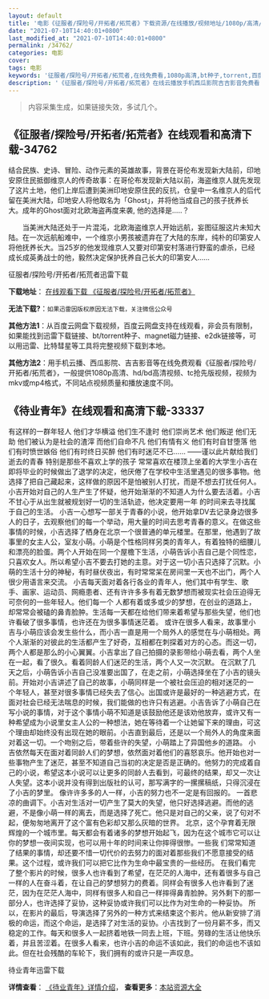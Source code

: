 ```yaml
---
layout: default
title: '电影《征服者/探险号/开拓者/拓荒者》下载资源/在线播放/视频地址/1080p/高清/蓝光'
date: "2021-07-10T14:40:01+0800"
last_modified_at: "2021-07-10T14:40:01+0800"
permalink: /34762/
categories: 电影
cover:
tags: 电影
keywords: '征服者/探险号/开拓者/拓荒者,在线免费看,1080p高清,bt种子,torrent,百度云盘,magnet,磁力链,迅雷下载资源'
description: '《征服者/探险号/开拓者/拓荒者》在线云播放手机西瓜影院吉吉影音免费看，1080p高清bd/hd未删减完整版和tc抢先枪版，mkv/mp4格式，附带bt/torrent种子、magnet/磁力链、百度云盘、网盘资源迅雷下载链接'
---
```


>内容采集生成，如果链接失效，多试几个。


## 《征服者/探险号/开拓者/拓荒者》在线观看和高清下载-34762

结合民族、史诗、冒险、动作元素的英雄故事，背景在哥伦布发现新大陆前，印地安原住民抵御维京人的传奇故事：在哥伦布发现新大陆以前，海盗维京人就先发现了这片土地，他们上岸后遭到美洲印地安原住民的反抗，仓皇中一名维京人的后代留在美洲大陆，印地安人将他取名为「Ghost」，并将他当成自己的孩子抚养长大。成年的Ghost面对北欧海盗再度来袭, 他的选择是.....？</p>　　当美洲大陆还处于一片混沌，北欧海盗维京人开始远航，妄图征服这片未知大陆。在一次远航船难中，一个维京小男孩被遗弃在了大陆的东岸，纯朴的印第安人将他抚养长大。当25岁的他发现维京人又要对印第安村落进行野蛮的虐杀，已经成长成英勇战士的他，毅然决定保护抚养自己长大的印第安人……


征服者/探险号/开拓者/拓荒者迅雷下载

**下载地址**： [在线观看下载 《征服者/探险号/开拓者/拓荒者》](https://www.993dy.com//vod-detail-id-14162.html) 


**无法下载?**：`如果迅雷因版权原因无法下载，关注微信公众号 `

**其他方法1**：从百度云网盘下载视频，百度云网盘支持在线观看，非会员有限制，如果能找到迅雷下载链接、bt/torrent种子、magnet磁力链接、e2dk链接等，可以用迅雷、比特彗星等工具将完整视频下载到本地。

**其他方法2**：用手机云播、西瓜影院、吉吉影音等在线免费观看《征服者/探险号/开拓者/拓荒者》，一般提供1080p高清、hd/bd高清视频、tc抢先版视频，视频为mkv或mp4格式，不同站点视频质量和播放速度不同。


## 《待业青年》在线观看和高清下载-33337

有这样的一群年轻人 他们才华横溢 他们生不逢时 他们崇尚艺术 他们叛逆 他们无助 他们被认为是社会的渣滓 而他们自命不凡 他们有情有义 他们有时自甘堕落 他们有时愤世嫉俗 他们有时终日买醉 他们有时迷茫不已…… ——谨以此片献给我们逝去的青春 特别是那些不喜欢上学的孩子 常常喜欢在楼顶上坐着的大学生小吉在即将毕业的时候做出了退学的决定，他厌倦了在学校中生活里遇见的很多事物。他选择了把自己藏起来，这样做的原因不是怕被别人打扰，而是不想去打扰任何人。小吉开始对自己的人生产生了怀疑，他开始渐渐的不知道人为什么要去活着。小吉不甘心于从出生就被规划好一切的生活轨迹，他决定要用一年 的时间来去寻找属于自己的生活。 小吉一心想写一部关于青春的小说，他开始拿DV去记录身边很多人的日子，去观察他们的每一个举动，用大量的时间去思考青春的意义。在做这些事情的时候，小吉选择了栖身在北京一个很普通的单元楼里。在那里，他遇到了故事里的女主人公，室友小萌。小萌是个性格同样另类的青年人，有着独特的细腰儿和漂亮的脸蛋。两个人开始在同一个屋檐下生活，小萌告诉小吉自己是个同性恋，只喜欢女人。所以希望小吉不要去打她的主意。对于这一切小吉只选择了沉默。小萌的生活十分的神秘，有时昼伏夜出，有时常常呆在房间里一天也不出门，两个人很少用语言来交流。 小吉每天面对着各行各业的青年人，他们其中有学生、歌手、画家、运动员、网瘾患者、还有许许多多有着无数梦想而被现实社会压迫得无可奈何的一些年轻人。他们每一个 人都有着或多或少的梦想，在创业的道路上，却常常会被磕的鼻青脸肿。生活每一天都在给他们带来着希望与那些失望，他们也许看破了很多事情，也许还在为很多事情迷茫着。 或许在很多人看来，故事里小吉与小萌应该会发生些什么，而小吉一直是用一个局外人的感觉在与小萌相处。两个人渐渐的对彼此的生活都产生了好奇，互相都在刺探着对方的心态。而这一切，两个人都是那么的小心翼翼。小吉拿出了自己拍摄的录影带给小萌去看，两个人坐在一起，看了很久。看着同龄人们迷茫的生活，两个人又一次沉默。 在沉默了几天之后，小萌告诉小吉自己没准要出国了，在走之前，小萌选择坐在了小吉的镜头前。开始对小吉讲述了自己的故事，小萌同样是一个被社会压迫的相对迷茫的一 个年轻人，甚至对很多事情已经失去了信心。出国或许是最好的一种逃避方式，在面对社会已经无法喘息的时候，我们能做的也许只有逃避。小吉告诉了小萌自己在写小说的事情，对于这个事情小萌不知道是该鼓励他还是该劝他放弃，或许又有一种希望成为小说里女主人公的一种想法，她在等待着一个让她留下来的理由，可这个理由却始终没有出现在她的眼前。小吉直到最后，还是以一个局外人的角度来面对着这一切。一个吻别之后，带着些许的失望，小萌踏上了异国他乡的道路。 小吉依然每天在面对着同龄人们的梦想，依然面对着他们的喜怒哀乐。他开始也对一些事物产生了迷茫，甚至不知道自己当初的决定是否是正确的。他努力的完成着自己的小说，希望这本小说可以让更多的同龄人去看到，可最终的结果，却又一次让人失望。这本小说并没有得到出版社的认可，那写满字的一摞摞稿纸，只得沉浸在了小吉的梦里。 像许许多多的人一样，小吉的努力也不一定是有回报的。 一首悲凉的曲调下。小吉对生活对一切产生了莫大的失望，他只好选择逃避。而他的逃避，不是像小萌一样的离去，而是选择了死亡。他只是对自己的父亲，说了句对不起，便匆匆地离开了这个富有色彩却又那么灰暗的世界。 北京，这个孕育着无限辉煌的一个城市里。每天都会有着诸多的梦想开始起飞，因为在这个城市它可以让你的梦想一夜间实现，也可以用十年的时间来让你摔得很惨。一些我 们常常知道了结果的事情，却还要不惜一切代价的去努力的面对着那些我们不愿意接受的结果。这个过程，或许我们可以把它比作为生命中最宝贵的一些经历。 在我们看完了整个影片的时候，很多人也许看到了希望，在茫茫的人海中，还有着很多与自己一样的人在奋斗着，在让自己的梦想努力的费着。同样会有很多人也许看到了迷茫，因为在茫茫人海中，同样有很多人和自己一样摔得鼻青脸肿。另外剩下的那一部分人，也许选择了妥协，这种妥协或许我们可以比作为对生命的一种妥协。 所以，在影片的最后，导演选择了另外的一种方式来结束这个影片。他从新安排了消极的命运，而这个命运，是选择了对生活的妥协。小吉找到了一份月薪不多，而又稳定的工作。每天和很多人一起挤着地铁一同去上班，下班。劳碌的生活让他快乐着，并且苦涩着。在很多人看来，也许小吉的命运不该如此，我们的命运也不该如此。但在社会残酷的车轮下，我们拥有的或许只是一声叹息。


待业青年迅雷下载

**详情查看**： [《待业青年》详情介绍](/movie/33337/)， **查看更多**：[本站资源大全](/movie/t/all/)


